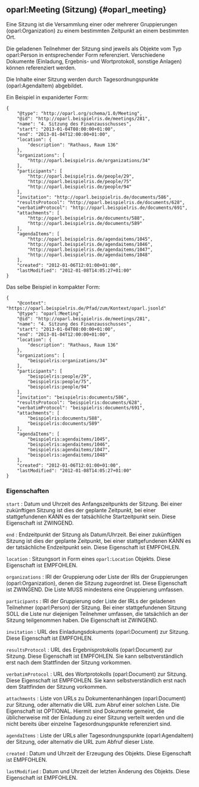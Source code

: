 oparl:Meeting (Sitzung)  {#oparl_meeting}
----------------------

Eine Sitzung ist die Versammlung einer oder mehrerer Gruppierungen
(oparl:Organization) zu einem bestimmten Zeitpunkt an einem bestimmten Ort.

Die geladenen Teilnehmer der Sitzung sind jeweils als Objekte vom Typ
oparl:Person in 
entsprechender Form referenziert. Verschiedene Dokumente (Einladung, 
Ergebnis- und Wortprotokoll, sonstige Anlagen) können referenziert werden.

Die Inhalte einer Sitzung werden durch Tagesordnungspunkte (oparl:AgendaItem)
abgebildet.

Ein Beispiel in expaniderter Form:

~~~~~  {#meeting_ex1 .json}
{
    "@type": "http://oparl.org/schema/1.0/Meeting",
    "@id": "http://oparl.beispielris.de/meetings/281",
    "name": "4. Sitzung des Finanzausschusses",
    "start": "2013-01-04T08:00:00+01:00",
    "end": "2013-01-04T12:00:00+01:00",
    "location": {
        "description": "Rathaus, Raum 136"
    },
    "organizations": [
        "http://oparl.beispielris.de/organizations/34"
    ],
    "participants": [
        "http://oparl.beispielris.de/people/29",
        "http://oparl.beispielris.de/people/75"
        "http://oparl.beispielris.de/people/94"
    ],
    "invitation": "http://oparl.beispielris.de/documents/586",
    "resultsProtocol": "http://oparl.beispielris.de/documents/628",
    "verbatimProtocol": "http://oparl.beispielris.de/documents/691",
    "attachments": [
        "http://oparl.beispielris.de/documents/588",
        "http://oparl.beispielris.de/documents/589"
    ],
    "agendaItems": [
        "http://oparl.beispielris.de/agendaitems/1045",
        "http://oparl.beispielris.de/agendaitems/1046",
        "http://oparl.beispielris.de/agendaitems/1047",
        "http://oparl.beispielris.de/agendaitems/1048"
    ],
    "created": "2012-01-06T12:01:00+01:00",
    "lastModified": "2012-01-08T14:05:27+01:00"
}
~~~~~

Das selbe Beispiel in kompakter Form:

~~~~~  {#meeting_ex2 .json}
{
    "@context": "https://oparl.beispielris.de/Pfad/zum/Kontext/oparl.jsonld"
    "@type": "oparl:Meeting",
    "@id": "http://oparl.beispielris.de/meetings/281",
    "name": "4. Sitzung des Finanzausschusses",
    "start": "2013-01-04T08:00:00+01:00",
    "end": "2013-01-04T12:00:00+01:00",
    "location": {
        "description": "Rathaus, Raum 136"
    },
    "organizations": [
        "beispielris:organizations/34"
    ],
    "participants": [
        "beispielris:people/29",
        "beispielris:people/75",
        "beispielris:people/94"
    ],
    "invitation": "beispielris:documents/586",
    "resultsProtocol": "beispielris:documents/628",
    "verbatimProtocol": "beispielris:documents/691",
    "attachments": [
        "beispielris:documents/588",
        "beispielris:documents/589"
    ],
    "agendaItems": [
        "beispielris:agendaitems/1045",
        "beispielris:agendaitems/1046",
        "beispielris:agendaitems/1047",
        "beispielris:agendaitems/1048"
    ],
    "created": "2012-01-06T12:01:00+01:00",
    "lastModified": "2012-01-08T14:05:27+01:00"
}
~~~~~

### Eigenschaften ###

`start`
:   Datum und Uhrzeit des Anfangszeitpunkts der Sitzung. Bei einer zukünftigen 
    Sitzung ist dies der geplante Zeitpunkt, bei einer stattgefundenen
    KANN es der tatsächliche Startzeitpunkt sein.
    Diese Eigenschaft ist ZWINGEND.

`end`
:   Endzeitpunkt der Sitzung als Datum/Uhrzeit. Bei einer zukünftigen 
    Sitzung ist dies der geplante Zeitpunkt, bei einer stattgefundenen
    KANN es der tatsächliche Endzeitpunkt sein.
    Diese Eigenschaft ist EMPFOHLEN.

`location`
:   Sitzungsort in Form eines `oparl:Location` Objekts.
    Diese Eigenschaft ist EMPFOHLEN.

`organizations`
:   IRI der Gruppierung oder Liste der IRIs der Gruppierungen (oparl:Organization), denen die
    Sitzung zugeordnet ist.
    Diese Eigenschaft ist ZWINGEND. Die Liste MUSS mindestens eine
    Gruppierung umfassen.

`participants`
:   IRI der Gruppierung oder Liste der IRLs der geladenen Teilnehmer (oparl:Person) der Sitzung.
    Bei einer stattgefundenen Sitzung SOLL die Liste nur diejenigen Teilnehmer umfassen, die tatsächlich
    an der Sitzung teilgenommen haben. Die Eigenschaft ist ZWINGEND.

`invitation`
:   URL des Einladungsdokuments (oparl:Document) zur Sitzung. Diese
    Eigenschaft ist EMPFOHLEN.

`resultsProtocol`
:   URL des Ergebnisprotokolls (oparl:Document) zur Sitzung. Diese
    Eigenschaft ist EMPFOHLEN. Sie kann selbstverständlich erst nach
    dem Stattfinden der Sitzung vorkommen.

`verbatimProtocol`
:   URL des Wortprotokolls (oparl:Document) zur Sitzung. Diese
    Eigenschaft ist EMPFOHLEN. Sie kann selbstverständlich erst nach
    dem Stattfinden der Sitzung vorkommen.

`attachments`
:   Liste von URLs zu Dokumentenanhängen (oparl:Document) zur Sitzung,
    oder alternativ die URL zum Abruf einer solchen Liste.
    Die Eigenschaft ist OPTIONAL.
    Hiermit sind Dokumente gemeint, die üblicherweise mit der Einladung
    zu einer Sitzung verteilt werden und die nicht bereits über einzelne
    Tagesordnungspunkte referenziert sind.

`agendaItems`
:   Liste der URLs aller Tagesordnungspunkte (oparl:AgendaItem) der Sitzung,
    oder alternativ die URL zum Abfruf dieser Liste.

`created`
:   Datum und Uhrzeit der Erzeugung des Objekts.
    Diese Eigenschaft ist EMPFOHLEN.

`lastModified`
:   Datum und Uhrzeit der letzten Änderung des Objekts.
    Diese Eigenschaft ist EMPFOHLEN.
